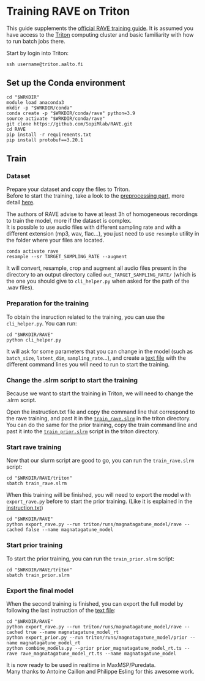 # Training RAVE on Triton

This guide supplements the [official RAVE training guide](../README.md). It is assumed you have access to the [Triton](https://scicomp.aalto.fi/triton/) computing cluster and basic familiarity with how to run batch jobs there.

Start by login into Triton:
```
ssh username@triton.aalto.fi
```

## Set up the Conda environment

```
cd "$WRKDIR"
module load anaconda3
mkdir -p "$WRKDIR/conda"
conda create -p "$WRKDIR/conda/rave" python=3.9
source activate "$WRKDIR/conda/rave"
git clone https://github.com/SopiMlab/RAVE.git
cd RAVE
pip install -r requirements.txt
pip install protobuf==3.20.1
```


## Train

### Dataset

Prepare your dataset and copy the files to Triton.  
Before to start the training, take a look to the [preprocessing part](../README.md#preprocessing), more detail [here](../docs/training_setup.md#about-the-dataset).

The authors of RAVE advise to have at least 3h of homogeneous recordings to train the model, more if the dataset is complex.  
It is possible to use audio files with different sampling rate and with a different extension (mp3, wav, flac...), you just need to use `resample` utility in the folder where your files are located. 

```
conda activate rave
resample --sr TARGET_SAMPLING_RATE --augment
```

It will convert, resample, crop and augment all audio files present in the directory to an output directory called `out_TARGET_SAMPLING_RATE/` (which is the one you should give to `cli_helper.py` when asked for the path of the .wav files).


### Preparation for the training

To obtain the insruction related to the training, you can use the `cli_helper.py`. 
You can run:

```
cd "$WRKDIR/RAVE"
python cli_helper.py
```

It will ask for some parameters that you can change in the model (such as `batch_size`, `latent_dim`, `sampling_rate`...), and create a [text file](instruction_magnatagatune_model.txt) with the different command lines you will need to run to start the training. 


### Change the .slrm script to start the training

Because we want to start the training in Triton, we will need to change the .slrm script.

Open the instruction.txt file and copy the command line that correspond to the rave training, and past it in the [`train_rave.slrm`](./train_rave.slrm) in the triton directory.  
You can do the same for the prior training, copy the train command line and past it into the [`train_prior.slrm`](./train_prior.slrm) script in the triton directory. 


### Start rave training

Now that our slurm script are good to go, you can run the `train_rave.slrm` script:

```
cd "$WRKDIR/RAVE/triton"
sbatch train_rave.slrm
```

When this training will be finished, you will need to export the model with `export_rave.py` before to start the prior training. (Like it is explained in the [instruction.txt](instruction_magnatagatune_model.txt))

```
cd "$WRKDIR/RAVE"
python export_rave.py --run triton/runs/magnatagatune_model/rave --cached false --name magnatagatune_model
```


### Start prior training

To start the prior training, you can run the `train_prior.slrm` script: 
```
cd "$WRKDIR/RAVE/triton"
sbatch train_prior.slrm
```


### Export the final model

When the second training is finished, you can export the full model by following the last instruction of the [text file](instruction_magnatagatune_model.txt):

```
cd "$WRKDIR/RAVE"
python export_rave.py --run triton/runs/magnatagatune_model/rave --cached true --name magnatagatune_model_rt
python export_prior.py --run triton/runs/magnatagatune_model/prior --name magnatagatune_model_rt
python combine_models.py --prior prior_magnatagatune_model_rt.ts --rave rave_magnatagatune_model_rt.ts --name magnatagatune_model
```

It is now ready to be used in realtime in MaxMSP/Puredata.  
Many thanks to Antoine Caillon and Philippe Esling for this awesome work.